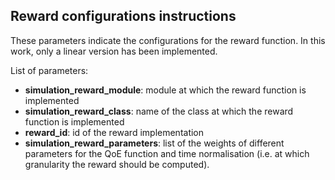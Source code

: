 ## Reward configurations instructions

These parameters indicate the configurations for 
the reward function. In this work, only a linear
version has been implemented.


List of parameters:

- **simulation\_reward\_module**: module at which the reward function is implemented
- **simulation\_reward\_class**: name of the class at which the reward function is implemented
- **reward\_id**: id of the reward implementation
- **simulation\_reward\_parameters**: list of the weights of different parameters for the QoE function and 
time normalisation (i.e. at which granularity the reward should be computed).
